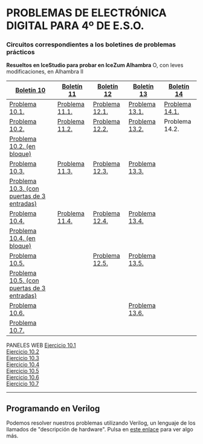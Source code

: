 # PROBLEMAS DE ELECTRÓNICA DIGITAL PARA 4º DE E.S.O.


### Circuitos correspondientes a los boletines de problemas prácticos
**Resueltos en IceStudio para probar en IceZum Alhambra**
O, con leves modificaciones, en Alhambra II

[Boletín 10](https://github.com/angelmicelti/FPGAndo-por-la-E.S.O./blob/master/problemas/Bolet%C3%ADn%20ED10%20-%20Problemas%20pr%C3%A1cticos%20(I).pdf)  | [Boletín 11](https://github.com/angelmicelti/FPGAndo-por-la-E.S.O./blob/master/problemas/Bolet%C3%ADn%20ED11%20-%20Problemas%20pr%C3%A1cticos%20(II).pdf)  | [Boletín 12](https://github.com/angelmicelti/FPGAndo-por-la-E.S.O./blob/master/problemas/Bolet%C3%ADn%20ED12%20-%20Problemas%20pr%C3%A1cticos%20(III).pdf)  | [Boletín 13](https://github.com/angelmicelti/FPGAndo-por-la-E.S.O./blob/master/problemas/Bolet%C3%ADn%20ED13%20-%20Problemas%20pr%C3%A1cticos%20(IV).pdf) | [Boletín 14](https://github.com/angelmicelti/FPGAndo-por-la-E.S.O./blob/master/problemas/Bolet%C3%ADn%20ED14%20-%20Problemas%20pr%C3%A1cticos%20(V).pdf)
--|---|---|--|--|
 [Problema 10.1.](Problema101.ice)  | [Problema 11.1.](Problema111.ice)  | [Problema 12.1.](Problema121.ice)   | [Problema 13.1.](Problema131.ice) | [Problema 14.1.](Problema141.ice)
[Problema 10.2.](Problema102.ice)  | [Problema 11.2.](Problema112.ice)  | [Problema 12.2.](Problema112.ice)  |  [Problema 13.2.](Problema132.ice)| Problema 14.2.
[Problema 10.2. (en bloque)](Problema102Bloque.ice)  |   |   |   |
[Problema 10.3.](Problema73.ice)  | [Problema 11.3.](Problema113.ice)  |[Problema 12.3.](Problema123.ice)   |  [Problema 13.3.](Problema133.ice)|
[Problema 10.3. (con puertas de 3 entradas)](Problema103B.ice)|   |   |   |
[Problema 10.4.](Problema104.ice)  | [Problema 11.4.](Problema114.ice)  |[Problema 12.4.](Problema124.ice)   | [Problema 13.4.](Problema134.ice) |
[Problema 10.4. (en bloque)](Problema104Bloque.ice)  |  |  |  |
[Problema 10.5.](Problema105.ice)  |   |  [Problema 12.5.](Problema125.ice) | [Problema 13.5.](Problema135.ice) |
[Problema 10.5. (con puertas de 3 entradas)](Problema105B.ice)  |   |  |  |
[Problema 10.6.](Problema106.ice)  |   |   | [Problema 13.6.](Problema136.ice) |
[Problema 10.7.](Problema107.ice)  |   |   |  |


PANELES WEB
[Ejercicio 10.1](https://angelmicelti.github.io/FPGAndo-por-la-E.S.O./problemas/Problema10.1/panel.html)   
[Ejercicio 10.2](https://angelmicelti.github.io/FPGAndo-por-la-E.S.O./problemas/Problema10.2/panel.html)   
[Ejercicio 10.3](https://angelmicelti.github.io/FPGAndo-por-la-E.S.O./problemas/Problema10.3/panel.html)    
[Ejercicio 10.4](https://angelmicelti.github.io/FPGAndo-por-la-E.S.O./problemas/Problema10.4/panel.html)    
[Ejercicio 10.5](https://angelmicelti.github.io/FPGAndo-por-la-E.S.O./problemas/Problema10.5/panel.html)    
[Ejercicio 10.6](https://angelmicelti.github.io/FPGAndo-por-la-E.S.O./problemas/Problema10.6/panel.html)    
[Ejercicio 10.7](https://angelmicelti.github.io/FPGAndo-por-la-E.S.O./problemas/Problema10.7/panel.html)    

---

## Programando en Verilog
Podemos resolver nuestros problemas utilizando Verilog, un lenguaje de los llamados de "descripción de hardware". Pulsa en [este enlace](verilog.md) para ver algo más.

